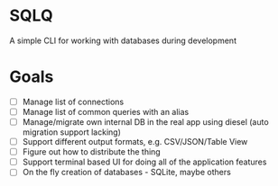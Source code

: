 # SQLQ

A simple CLI for working with databases during development

# Goals

- [ ] Manage list of connections
- [ ] Manage list of common queries with an alias
- [ ] Manage/migrate own internal DB in the real app using diesel (auto migration support lacking)
- [ ] Support different output formats, e.g. CSV/JSON/Table View
- [ ] Figure out how to distribute the thing
- [ ] Support terminal based UI for doing all of the application features
- [ ] On the fly creation of databases - SQLite, maybe others
